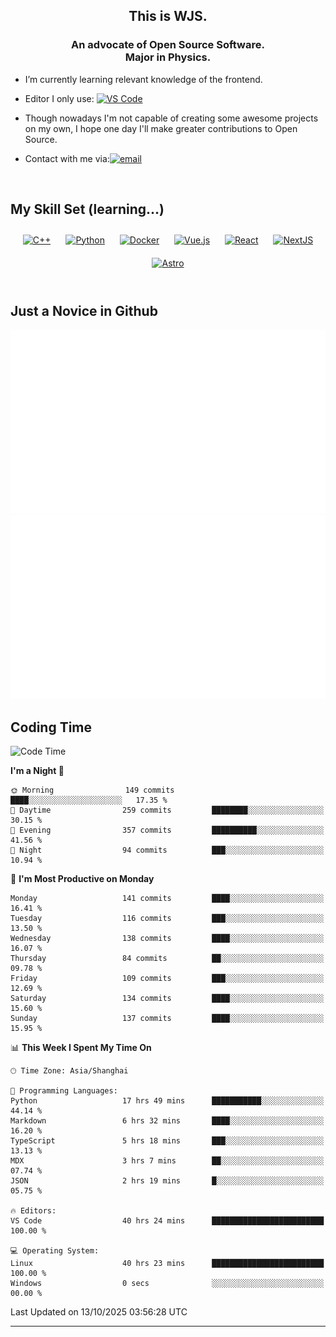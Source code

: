 ## <div align="center">This is WJS.</div>  
  

### <div align="center">An advocate of Open Source Software.<br>Major in Physics.</div>  
  

- I’m currently learning relevant knowledge of the frontend.  
  

- Editor I only use: [![VS Code](https://img.shields.io/badge/-VS%20Code-007ACC?style=plastic&logo=visual-studio-code)](https://code.visualstudio.com/)  
  

- Though nowadays I'm not capable of creating some awesome projects on my own, I hope one day I'll make greater contributions to Open Source.  
  

- Contact with me via:[![email](https://img.shields.io/badge/My-e--mail-red)](mailto:wjs@wjsphy.top)  
  

<br/>  


## My Skill Set (learning...)
<div align="center">  
<a href="https://www.cplusplus.com/" target="_blank"><img style="margin: 10px" src="https://profilinator.rishav.dev/skills-assets/cplusplus-original.svg" alt="C++" height="50" /></a>  
<a href="https://www.python.org/" target="_blank"><img style="margin: 10px" src="https://profilinator.rishav.dev/skills-assets/python-original.svg" alt="Python" height="50" /></a>  
<a href="https://www.docker.com/" target="_blank"><img style="margin: 10px" src="https://profilinator.rishav.dev/skills-assets/docker-original-wordmark.svg" alt="Docker" height="50" /></a>  
<a href="https://vuejs.org/" target="_blank"><img style="margin: 10px" src="https://profilinator.rishav.dev/skills-assets/vuejs-original-wordmark.svg" alt="Vue.js" height="50" /></a>  
<a href="https://reactjs.org/" target="_blank"><img style="margin: 10px" src="https://profilinator.rishav.dev/skills-assets/react-original-wordmark.svg" alt="React" height="50" /></a>  
<a href="https://nextjs.org/" target="_blank"><img style="margin: 10px" src="https://profilinator.rishav.dev/skills-assets/nextjs.png" alt="NextJS" height="50" /></a>  
<a href="https://www.astro.build/" target="_blank"><img style="margin: 10px" src="https://profilinator.rishav.dev/skills-assets/astro.svg" alt="Astro" height="50" /></a>   
</div>

<br/>  


## Just a Novice in Github  
![](https://raw.githubusercontent.com/wjsoj/github-stats-transparent/output/generated/overview.svg)
![](https://raw.githubusercontent.com/wjsoj/github-stats-transparent/output/generated/languages.svg)

## Coding Time

<!--START_SECTION:waka-->
![Code Time](http://img.shields.io/badge/Code%20Time-1%2C452%20hrs%2011%20mins-blue)

**I'm a Night 🦉** 

```text
🌞 Morning                149 commits         ████░░░░░░░░░░░░░░░░░░░░░   17.35 % 
🌆 Daytime                259 commits         ████████░░░░░░░░░░░░░░░░░   30.15 % 
🌃 Evening                357 commits         ██████████░░░░░░░░░░░░░░░   41.56 % 
🌙 Night                  94 commits          ███░░░░░░░░░░░░░░░░░░░░░░   10.94 % 
```
📅 **I'm Most Productive on Monday** 

```text
Monday                   141 commits         ████░░░░░░░░░░░░░░░░░░░░░   16.41 % 
Tuesday                  116 commits         ███░░░░░░░░░░░░░░░░░░░░░░   13.50 % 
Wednesday                138 commits         ████░░░░░░░░░░░░░░░░░░░░░   16.07 % 
Thursday                 84 commits          ██░░░░░░░░░░░░░░░░░░░░░░░   09.78 % 
Friday                   109 commits         ███░░░░░░░░░░░░░░░░░░░░░░   12.69 % 
Saturday                 134 commits         ████░░░░░░░░░░░░░░░░░░░░░   15.60 % 
Sunday                   137 commits         ████░░░░░░░░░░░░░░░░░░░░░   15.95 % 
```


📊 **This Week I Spent My Time On** 

```text
🕑︎ Time Zone: Asia/Shanghai

💬 Programming Languages: 
Python                   17 hrs 49 mins      ███████████░░░░░░░░░░░░░░   44.14 % 
Markdown                 6 hrs 32 mins       ████░░░░░░░░░░░░░░░░░░░░░   16.20 % 
TypeScript               5 hrs 18 mins       ███░░░░░░░░░░░░░░░░░░░░░░   13.13 % 
MDX                      3 hrs 7 mins        ██░░░░░░░░░░░░░░░░░░░░░░░   07.74 % 
JSON                     2 hrs 19 mins       █░░░░░░░░░░░░░░░░░░░░░░░░   05.75 % 

🔥 Editors: 
VS Code                  40 hrs 24 mins      █████████████████████████   100.00 % 

💻 Operating System: 
Linux                    40 hrs 23 mins      █████████████████████████   100.00 % 
Windows                  0 secs              ░░░░░░░░░░░░░░░░░░░░░░░░░   00.00 % 
```


 Last Updated on 13/10/2025 03:56:28 UTC
<!--END_SECTION:waka-->

----

<!--
**wjsoj/wjsoj** is a ✨ _special_ ✨ repository because its `README.md` (this file) appears on your GitHub profile.

Here are some ideas to get you started:

- 🔭 I’m currently working on ...
- 🌱 I’m currently learning ...
- 👯 I’m looking to collaborate on ...
- 🤔 I’m looking for help with ...
- 💬 Ask me about ...
- 📫 How to reach me: ...
- 😄 Pronouns: ...
- ⚡ Fun fact: ...
-->
